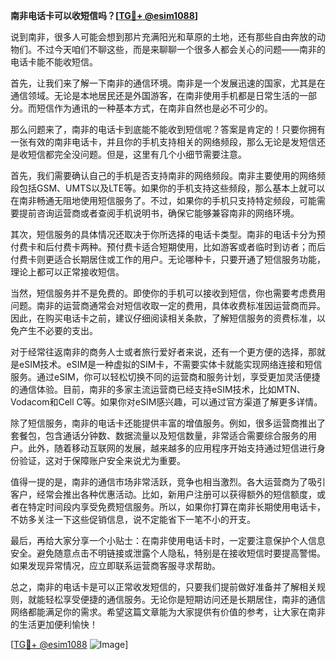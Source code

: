 **南非电话卡可以收短信吗？[[TG💪+ @esim1088](https://t.me/s/esim1088)]**

说到南非，很多人可能会想到那片充满阳光和草原的土地，还有那些自由奔放的动物们。不过今天咱们不聊这些，而是来聊聊一个很多人都会关心的问题——南非的电话卡能不能收短信。

首先，让我们来了解一下南非的通信环境。南非是一个发展迅速的国家，尤其是在通信领域。无论是本地居民还是外国游客，在南非使用手机都是日常生活的一部分。而短信作为通讯的一种基本方式，在南非自然也是必不可少的。

那么问题来了，南非的电话卡到底能不能收到短信呢？答案是肯定的！只要你拥有一张有效的南非电话卡，并且你的手机支持相关的网络频段，那么无论是发短信还是收短信都完全没问题。但是，这里有几个小细节需要注意。

首先，我们需要确认自己的手机是否支持南非的网络频段。南非主要使用的网络频段包括GSM、UMTS以及LTE等。如果你的手机支持这些频段，那么基本上就可以在南非畅通无阻地使用短信服务了。不过，如果你的手机只支持特定频段，可能需要提前咨询运营商或者查阅手机说明书，确保它能够兼容南非的网络环境。

其次，短信服务的具体情况还取决于你所选择的电话卡类型。南非的电话卡分为预付费卡和后付费卡两种。预付费卡适合短期使用，比如游客或者临时到访者；而后付费卡则更适合长期居住或工作的用户。无论哪种卡，只要开通了短信服务功能，理论上都可以正常接收短信。

当然，短信服务并不是免费的。即使你的手机可以接收到短信，你也需要考虑费用问题。南非的运营商通常会对短信收取一定的费用，具体收费标准因运营商而异。因此，在购买电话卡之前，建议仔细阅读相关条款，了解短信服务的资费标准，以免产生不必要的支出。

对于经常往返南非的商务人士或者旅行爱好者来说，还有一个更方便的选择，那就是eSIM技术。eSIM是一种虚拟的SIM卡，不需要实体卡就能实现网络连接和短信服务。通过eSIM，你可以轻松切换不同的运营商和服务计划，享受更加灵活便捷的通信体验。目前，南非的多家主流运营商已经支持eSIM技术，比如MTN、Vodacom和Cell C等。如果你对eSIM感兴趣，可以通过官方渠道了解更多详情。

除了短信服务，南非的电话卡还能提供丰富的增值服务。例如，很多运营商推出了套餐包，包含通话分钟数、数据流量以及短信数量，非常适合需要综合服务的用户。此外，随着移动互联网的发展，越来越多的应用程序开始支持通过短信进行身份验证，这对于保障账户安全来说尤为重要。

值得一提的是，南非的通信市场非常活跃，竞争也相当激烈。各大运营商为了吸引客户，经常会推出各种优惠活动。比如，新用户注册可以获得额外的短信额度，或者在特定时间段内享受免费短信服务。所以，如果你打算在南非长期使用电话卡，不妨多关注一下这些促销信息，说不定能省下一笔不小的开支。

最后，再给大家分享一个小贴士：在南非使用电话卡时，一定要注意保护个人信息安全。避免随意点击不明链接或泄露个人隐私，特别是在接收短信时要提高警惕。如果发现异常情况，应立即联系运营商客服寻求帮助。

总之，南非的电话卡是可以正常收发短信的，只要我们提前做好准备并了解相关规则，就能轻松享受便捷的通信服务。无论你是短期访问还是长期居住，南非的通信网络都能满足你的需求。希望这篇文章能为大家提供有价值的参考，让大家在南非的生活更加便利愉快！

[[TG💪+ @esim1088](https://t.me/s/esim1088) ![Image](https://i.postimg.cc/4NQfJmqS/Snipaste-2025-05-13-00-14-12.png)]